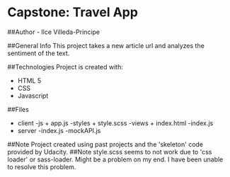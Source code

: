 # Capstone: Travel App

##Author - Ilce Villeda-Principe

##General Info This project takes a new article url and analyzes the sentiment of the text.

##Technologies
Project is created with:
* HTML 5
* CSS
* Javascript

##Files
* client
	-js
		+ app.js
	-styles
		+ style.scss
	-views
		+ index.html
	-index.js
* server
	-index.js
	-mockAPI.js
	

##Note Project created using past projects and the 'skeleton' code provided by Udacity.
##Note style.scss seems to not work due to 'css loader' or sass-loader. Might be a problem on my end. I have been unable to resolve this problem.
